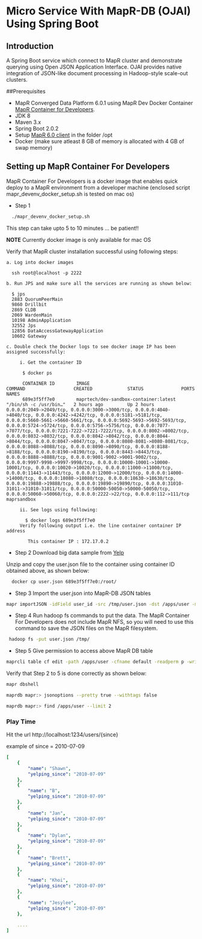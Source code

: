 # Micro Service With MapR-DB (OJAI) Using Spring Boot

## Introduction

A Spring Boot service which connect to MapR cluster and demonstrate querying using
 Open JSON Application Interface. OJAI  provides native integration of JSON-like 
 document processing in Hadoop-style scale-out clusters. 
 
##Prerequisites

* MapR Converged Data Platform 6.0.1 using MapR Dev Docker Container [MapR Container for Developers](https://maprdocs.mapr.com/home/MapRContainerDevelopers/MapRContainerDevelopersOverview.html).
* JDK 8
* Maven 3.x
* Spring Boot 2.0.2
* Setup [MapR 6.0 client](http://package.mapr.com/releases/v6.0.0/mac/)  in the folder /opt
* Docker (make sure atleast 8 GB of memory is allocated with 4 GB of swap memory)

## Setting up MapR Container For Developers

MapR Container For Developers is a docker image that enables quick deploy to a MapR environment 
from a developer machine (enclosed script mapr_devenv_docker_setup.sh is tested on
mac os)

* Step 1 
````bash
  ./mapr_devenv_docker_setup.sh 
```` 
This step can take upto 5 to 10 minutes ... be patient!!

**NOTE**  Currently docker image is only available for mac OS

Verify that MapR cluster installation successful using following steps:

    a. Log into docker images
     
      ssh root@localhost -p 2222 
    
    b. Run JPS and make sure all the services are running as shown below:
    
      $ jps
      2883 QuorumPeerMain
      9860 Drillbit
      2869 CLDB
      2069 WardenMain
      10198 AdminApplication
      32552 Jps
      12856 DataAccessGatewayApplication
      10602 Gateway
    
    c. Double check the Docker logs to see docker image IP has been assigned successfully:
    
         i. Get the container ID 
          
          $ docker ps
          
          CONTAINER ID        IMAGE                                   COMMAND                  CREATED             STATUS              PORTS                                                                                                                                                                                                                                                                                                                                                                                                                                                                                                                                                                                                                                                                                                                                                                                                                                                                                                                                                                                                                                                                                                                  NAMES
          689e3f5ff7e0        maprtech/dev-sandbox-container:latest   "/bin/sh -c /usr/bin…"   2 hours ago         Up 2 hours          0.0.0.0:2049->2049/tcp, 0.0.0.0:3000->3000/tcp, 0.0.0.0:4040->4040/tcp, 0.0.0.0:4242->4242/tcp, 0.0.0.0:5181->5181/tcp, 0.0.0.0:5660-5661->5660-5661/tcp, 0.0.0.0:5692-5693->5692-5693/tcp, 0.0.0.0:5724->5724/tcp, 0.0.0.0:5756->5756/tcp, 0.0.0.0:7077->7077/tcp, 0.0.0.0:7221-7222->7221-7222/tcp, 0.0.0.0:8002->8002/tcp, 0.0.0.0:8032->8032/tcp, 0.0.0.0:8042->8042/tcp, 0.0.0.0:8044->8044/tcp, 0.0.0.0:8047->8047/tcp, 0.0.0.0:8080-8081->8080-8081/tcp, 0.0.0.0:8088->8088/tcp, 0.0.0.0:8090->8090/tcp, 0.0.0.0:8188->8188/tcp, 0.0.0.0:8190->8190/tcp, 0.0.0.0:8443->8443/tcp, 0.0.0.0:8888->8888/tcp, 0.0.0.0:9001-9002->9001-9002/tcp, 0.0.0.0:9997-9998->9997-9998/tcp, 0.0.0.0:10000-10001->10000-10001/tcp, 0.0.0.0:10020->10020/tcp, 0.0.0.0:11000->11000/tcp, 0.0.0.0:11443->11443/tcp, 0.0.0.0:12000->12000/tcp, 0.0.0.0:14000->14000/tcp, 0.0.0.0:18080->18080/tcp, 0.0.0.0:18630->18630/tcp, 0.0.0.0:19888->19888/tcp, 0.0.0.0:19890->19890/tcp, 0.0.0.0:31010-31011->31010-31011/tcp, 0.0.0.0:50000-50050->50000-50050/tcp, 0.0.0.0:50060->50060/tcp, 0.0.0.0:2222->22/tcp, 0.0.0.0:112->111/tcp   maprsandbox
    
         ii. See logs using following:
           
           $ docker logs 689e3f5ff7e0
         Verify following output i.e. the line container container IP address
         
            This container IP : 172.17.0.2


* Step 2 Download big data sample from [Yelp](https://www.yelp.com/dataset_challenge)  
         

Unzip and copy the user.json file to the container using container ID obtained above,
as shown below:

  ````bash
    docker cp user.json 689e3f5ff7e0:/root/
 ````
 
* Step 3 Import the user.json into MapR-DB JSON tables
 ````bash
mapr importJSON -idField user_id -src /tmp/user.json -dst /apps/user -mapreduce false
 ````
 
* Step 4 Run hadoop fs commands to put the data. The MapR Container For Developers does not include MapR NFS, so you will need to use this command to save the JSON files on the MapR filesystem.
````bash
 hadoop fs -put user.json /tmp/
````

* Step 5 Give permission to access above MapR DB table

 ````bash
maprcli table cf edit -path /apps/user -cfname default -readperm p -writeperm p
````

Verify that Step 2 to 5 is done correctly as shown below:

``` bash
mapr dbshell

maprdb mapr:> jsonoptions --pretty true --withtags false

maprdb mapr:> find /apps/user --limit 2

```


### Play Time

Hit the url http://localhost:1234/users/{since} 

example of since = 2010-07-09

``` yaml
[
    {
        "name": "Shawn",
        "yelping_since": "2010-07-09"
    },
    {
        "name": "B",
        "yelping_since": "2010-07-09"
    },
    {
        "name": "Jan",
        "yelping_since": "2010-07-09"
    },
    {
        "name": "Dylan",
        "yelping_since": "2010-07-09"
    },
    {
        "name": "Brett",
        "yelping_since": "2010-07-09"
    },
    {
        "name": "Khoi",
        "yelping_since": "2010-07-09"
    },
    {
        "name": "Jesylee",
        "yelping_since": "2010-07-09"
    },
    
    ....
]
``` 

